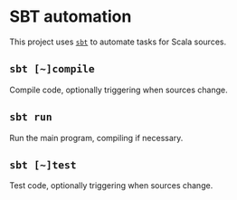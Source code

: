 # SBT automation

This project uses [`sbt`](../tools.md#simple-build-tool-sbt) to automate tasks for Scala sources.

## `sbt [~]compile`

Compile code, optionally triggering when sources change.

## `sbt run`

Run the main program, compiling if necessary.

## `sbt [~]test`

Test code, optionally triggering when sources change.
